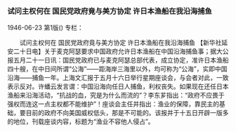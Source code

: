 ### 试问主权何在  国民党政府竟与美方协定  许日本渔船在我沿海捕鱼

1946-06-23
第1版()
专栏：

　　试问主权何在
    国民党政府竟与美方协定  许日本渔船在我沿海捕鱼
    【新华社延安二十日电】关于麦克阿瑟要求中国政府允许日本渔船在中国沿海捕鱼事；据大公报五月二十一日讯：国民党政府已与麦克阿瑟总部代表，成立协定，准许日本渔船四十艘，在中日间所谓“公海”——距海岸三海里以外，均可称为“公海”，实即中国沿海——捕鱼一年。上海文汇报于五月十六日举行星期座谈会，与会者对此，一致表示反对。许蟠云发言谓：中国沿海向任日人捕鱼，利权丧失。如果现在还任日本渔船来沿海活动，“抗战的血，究是为什么而流的”？李东芗指出：“政府不应畏于强权而连这一点主权都不能维护”！座谈会主任并指出：渔业的保障，靠民主的基础，要目前的政府不向美国威权低头，那是不可能的。该报并于十五日开辟一版多的地位，刊载座谈内容，标题为“渔业不容他人侵占”。
